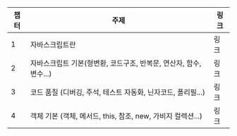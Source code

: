 |챕터|주제|링크|
|---|---|---|
|1|자바스크립트란|링크|
|2|자바스크립트 기본(형변환, 코드구조, 반복문, 연산자, 함수, 변수...)|링크|
|3|코드 품질 (디버깅, 주석, 테스트 자동화, 닌자코드, 폴리필...)|링크|
|4|객체 기본 (객체, 메서드, this, 참조, new, 가비지 컬렉션...)|링크|
